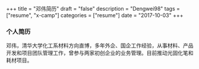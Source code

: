 +++
title = "邓伟简历"
draft = "false"
description = "Dengwei98"
tags = ["resume", "x-camp"]
categories = ["resume"]
date = "2017-10-03"
+++


### 个人简历

邓伟，清华大学化工系材料方向直博，多年外企、国企工作经验，从事材料、产品开发和项目团队管理工作，曾参与两家初创企业的业务管理。目前推动光固化笔和耗材项目。

